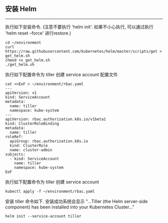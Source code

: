## 安装 Helm

---

执行如下安装命令. 
(注意不要执行 'helm init'. 如果不小心执行, 可以通过执行 'helm reset –force' 进行restore.)

```
cd ~/environment
curl https://raw.githubusercontent.com/kubernetes/helm/master/scripts/get > get_helm.sh
chmod +x get_helm.sh
./get_helm.sh
```

执行如下配置命令为 tiller 创建 service account 配置文件

```
cat <<EoF > ~/environment/rbac.yaml
---
apiVersion: v1
kind: ServiceAccount
metadata:
  name: tiller
  namespace: kube-system
---
apiVersion: rbac.authorization.k8s.io/v1beta1
kind: ClusterRoleBinding
metadata:
  name: tiller
roleRef:
  apiGroup: rbac.authorization.k8s.io
  kind: ClusterRole
  name: cluster-admin
subjects:
  - kind: ServiceAccount
    name: tiller
    namespace: kube-system
EoF
```

执行如下配置命令为 tiller 创建 service account

```
kubectl apply -f ~/environment/rbac.yaml
```

安装 tiller 命令如下. 安装成功系统会显示 "...Tiller (the Helm server-side component) has been installed into your Kubernetes Cluster..."

```
helm init --service-account tiller
```
